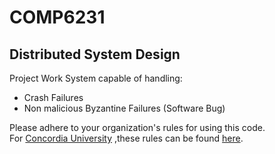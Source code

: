 # COMP6231
## Distributed System Design

Project Work
System capable of handling:
  - Crash Failures
  - Non malicious Byzantine Failures (Software Bug)

Please adhere to your organization's rules for using this code.<br>
For [Concordia University](http://www.concordia.ca) ,these rules can be found [here](http://www.concordia.ca/students/academic-integrity/offences.html).
